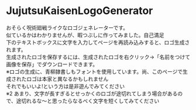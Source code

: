 # JujutsuKaisenLogoGenerator

おそらく呪術廻戦ライクなロゴジェネレーターです。<br>
似ているかはわかりませんが、暇つぶしに作ってみました。自己満足<br>
下のテキストボックスに文字を入力してページを再読み込みすると、ロゴ生成されます。<br>
生成されたロゴを保存するには、生成されたロゴを右クリック->「名前をつけて画像を保存」でダウンロードできます。<br>
※ロゴの生成に、青柳隷書しもフォントを使用しています。尚、このページで生成されたロゴは本家と異なるかもしれません<br>
それでもいいよ!という方は是非遊んでみてください<br>
※2 あまり、文字が長すぎるとせっかくのロゴが途切れてしまう場合があるので、途切れるな～と思ったらなるべく文字を短くしてみてください<br>